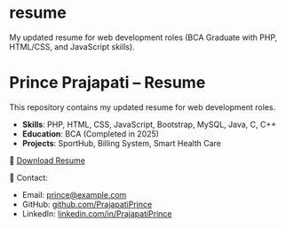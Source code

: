# resume
My updated resume for web development roles (BCA Graduate with PHP, HTML/CSS, and JavaScript skills).

# Prince Prajapati – Resume

This repository contains my updated resume for web development roles.

- **Skills**: PHP, HTML, CSS, JavaScript, Bootstrap, MySQL, Java, C, C++
- **Education**: BCA (Completed in 2025)
- **Projects**: SportHub, Billing System, Smart Health Care

📄 [Download Resume](Prince_Prajapati_Resume_2025.pdf)

💼 Contact:
- Email: prince@example.com
- GitHub: [github.com/PrajapatiPrince](https://github.com/PrajapatiPrince2005)
- LinkedIn: [linkedin.com/in/PrajapatiPrince](https://www.linkedin.com/in/prince-prajapati-b5ba1a344/)
